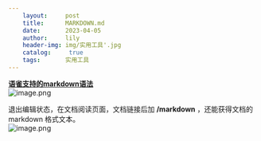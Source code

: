 ```yaml
---
    layout:     post
    title:      MARKDOWN.md
    date:       2023-04-05
    author:     lily
    header-img: img/实用工具'.jpg
    catalog: 	 true
    tags:       实用工具
---
```


[**语雀支持的markdown语法**](https://www.yuque.com/yuque/gpvawt/lnobo9?inner=m0IrQ)<br />![image.png](https://cdn.nlark.com/yuque/0/2022/png/1238904/1660446992955-529eefee-8524-404e-841e-fac82ee5988c.png#clientId=uc5068e69-8aa4-4&from=paste&id=u141516dc&name=image.png&originHeight=1682&originWidth=1586&originalType=url&ratio=1&rotation=0&showTitle=false&size=532335&status=done&style=shadow&taskId=uf9b121cc-bae1-49ef-bbaf-bec1c994577&title=)

退出编辑状态，在文档阅读页面，文档链接后加 **/markdown** ，还能获得文档的 markdown 格式文本。<br />![image.png](https://cdn.nlark.com/yuque/0/2022/png/1238904/1660447413533-9478de97-de77-4e71-9448-cae224d6c3f6.png#clientId=uc5068e69-8aa4-4&from=paste&height=388&id=u14685fb0&name=image.png&originHeight=912&originWidth=1440&originalType=url&ratio=1&rotation=0&showTitle=false&size=939132&status=done&style=shadow&taskId=u490439f4-ed72-43e1-9d77-8597166021a&title=&width=613)

